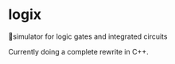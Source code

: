 # logix
🔌simulator for logic gates and integrated circuits 

Currently doing a complete rewrite in C++.
